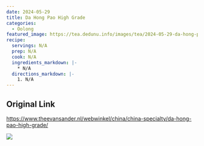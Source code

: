 ```yaml
---
date: 2024-05-29
title: Da Hong Pao High Grade
categories:
  - Oolong
featured_image: https://tea.dedunu.info/images/tea/2024-05-29-da-hong-pao-1.jpeg
recipe:
  servings: N/A
  prep: N/A
  cook: N/A
  ingredients_markdown: |-
    * N/A
  directions_markdown: |-
    1. N/A
---
```


## Original Link

<https://www.theevansander.nl/webwinkel/china/china-specialty/da-hong-pao-high-grade/>


![](https://tea.dedunu.info/images/tea/2024-05-29-da-hong-pao-2.jpeg)
